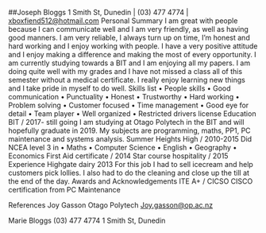 ##Joseph Bloggs
1 Smith St, Dunedin | (03) 477 4774 | xboxfiend512@hotmail.com
Personal Summary
I am great with people because I can communicate well and I am very friendly, as well as having good manners.
 I am very reliable, I always turn up on time, I’m honest and hard working and I enjoy working with people.
 I have a very positive attitude and I enjoy making a difference and making the most of every opportunity.
I am currently studying towards a BIT and I am enjoying all my papers.
 I am doing quite well with my grades and I have not missed a class all of this semester without a medical certificate.
 I really enjoy learning new things and I take pride in myself to do well.
Skills list
•	People skills
•	Good communication
•	Punctuality
•	Honest
•	Trustworthy
•	Hard working
•	Problem solving
•	Customer focused
•	Time management
•	Good eye for detail
•	Team player
•	Well organized
•	Restricted drivers license
Education
BIT / 2017- still going
I am studying at Otago Polytech in the BIT and will hopefully graduate in 2019. My subjects are programming, maths, PP1, PC maintenance and systems analysis.
Summer Heights High / 2010-2015
Did NCEA level 3 in
•	Maths
•	Computer Science
•	English
•	Geography
•	Economics
First Aid certificate / 2014
Star course hospitality / 2015
Experience
Highgate dairy
2013
For this job I had to sell icecream and help customers pick lollies. I also had to do the cleaning and close up the till at the end of the day.
Awards and Acknowledgements
ITE A+ / CICSO
CISCO certification from PC Maintenance

References
Joy Gasson
Otago Polytech
Joy.gasson@op.ac.nz


Marie Bloggs
(03) 477 4774 
1 Smith St, 
Dunedin
